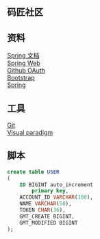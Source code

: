 ## 码匠社区


## 资料


[Spring 文档](https://spring.io/guides)  
[Spring Web](https://spring.io/guides/gs/serving-web-content/)  
[Github OAuth](https://docs.github.com/en/developers/apps/building-oauth-apps/creating-an-oauth-app)  
[Bootstrap](https://v3.bootcss.com/)  
[Spring](https://docs.spring.io/spring-boot/docs/2.0.0.RC1/reference/htmlsingle/#boot-features-embedded-database-support)
## 工具

[Git](https://git-scm.com/downloads)  
[Visual paradigm](https://www.visual-paradigm.com/cn/)

## 脚本
```sql
create table USER
(
	ID BIGINT auto_increment
		primary key,
	ACCOUNT_ID VARCHAR(100),
	NAME VARCHAR(50),
	TOKEN CHAR(36),
	GMT_CREATE BIGINT,
	GMT_MODIFIED BIGINT
);



```